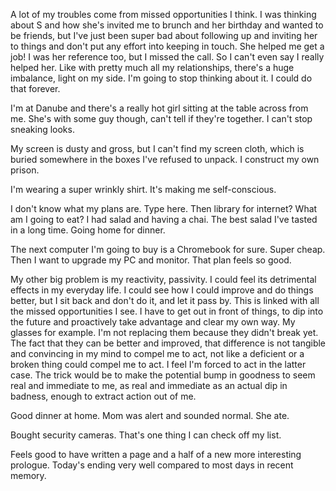 A lot of my troubles come from missed opportunities I think. I was thinking about S and how she's invited me to brunch and her birthday and wanted to be friends, but I've just been super bad about following up and inviting her to things and don't put any effort into keeping in touch. She helped me get a job! I was her reference too, but I missed the call. So I can't even say I really helped her. Like with pretty much all my relationships, there's a huge imbalance, light on my side. I'm going to stop thinking about it. I could do that forever.

I'm at Danube and there's a really hot girl sitting at the table across from me. She's with some guy though, can't tell if they're together. I can't stop sneaking looks.

My screen is dusty and gross, but I can't find my screen cloth, which is buried somewhere in the boxes I've refused to unpack. I construct my own prison.

I'm wearing a super wrinkly shirt. It's making me self-conscious.

I don't know what my plans are. Type here. Then library for internet? What am I going to eat? I had salad and having a chai. The best salad I've tasted in a long time. Going home for dinner.

The next computer I'm going to buy is a Chromebook for sure. Super cheap. Then I want to upgrade my PC and monitor. That plan feels so good.

My other big problem is my reactivity, passivity. I could feel its detrimental effects in my everyday life. I could see how I could improve and do things better, but I sit back and don't do it, and let it pass by. This is linked with all the missed opportunities I see. I have to get out in front of things, to dip into the future and proactively take advantage and clear my own way. My glasses for example. I'm not replacing them because they didn't break yet. The fact that they can be better and improved, that difference is not tangible and convincing in my mind to compel me to act, not like a deficient or a broken thing could compel me to act. I feel I'm forced to act in the latter case. The trick would be to make the potential bump in goodness to seem real and immediate to me, as real and immediate as an actual dip in badness, enough to extract action out of me.

Good dinner at home. Mom was alert and sounded normal. She ate.

Bought security cameras. That's one thing I can check off my list.

Feels good to have written a page and a half of a new more interesting prologue. Today's ending very well compared to most days in recent memory.

